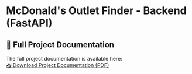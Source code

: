 # McDonald's Outlet Finder - Backend (FastAPI)

## 📄 Full Project Documentation

The full project documentation is available here:  
[📥 Download Project Documentation (PDF)](docs/Project_Documentation.pdf)
